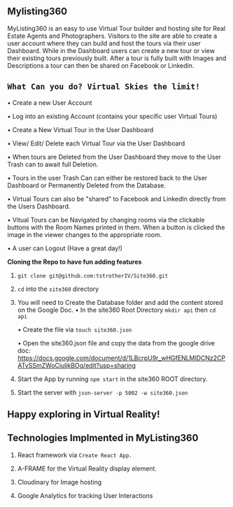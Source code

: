 ## Mylisting360

MyListing360 is an easy to use Virtual Tour builder and hosting site for Real Estate Agents and Photographers. Visitors to the site are able to create a user account where they can build and host the tours via their user Dashboard. While in the Dashboard users can create a new tour or view their existing tours previously built. After a tour is fully built with Images and Descriptions a tour can then be shared on Facebook or Linkedin.

## `What Can you do? Virtual Skies the limit!`

• Create a new User Account

• Log into an existing Account (contains your specific user Virtual Tours)

• Create a New Virtual Tour in the User Dashboard

• View/ Edit/ Delete each Virtual Tour via the User Dashboard

• When tours are Deleted from the User Dashboard they move to the User Trash can to await full Deletion.

• Tours in the user Trash Can can either be restored back to the User Dashboard or Permanently Deleted from the Database.

• Virtual Tours can also be "shared" to Facebook and LinkedIn directly from the Users Dashboard.

• Vitual Tours can be Navigated by changing rooms via the clickable buttons with the Room Names printed in them. When a button is clicked the image in the viewer changes to the appropriate room.

• A user can Logout (Have a great day!)

**Cloning the Repo to have fun adding features**

1. `git clone git@github.com:tstrotherIV/Site360.git`

2. `cd` into the `site360` directory

3. You will need to Create the Database folder and add the content stored on the Google Doc.
   • In the site360 Root Directory `mkdir api` then `cd api`

   • Create the file via `touch site360.json`

   • Open the site360.json file and copy the data from the google drive doc: https://docs.google.com/document/d/1LBcrpU9r_wHGfENLMlDCNz2CPATvSSmZWoCiuljkBOg/edit?usp=sharing

4. Start the App by running `npm start` in the site360 ROOT directory.

5. Start the server with `json-server -p 5002 -w site360.json`

## Happy exploring in Virtual Reality!

## Technologies Implmented in MyListing360

1. React framework via `Create React App.`

2. A-FRAME for the Virtual Reality display element.

3. Cloudinary for Image hosting

4. Google Analytics for tracking User Interactions

